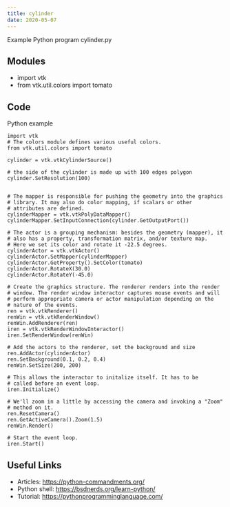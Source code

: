 ```yaml
---
title: cylinder
date: 2020-05-07
---
```

Example Python program cylinder.py

## Modules

* import vtk
* from vtk.util.colors import tomato

## Code

Python example

    
    import vtk
    # The colors module defines various useful colors.
    from vtk.util.colors import tomato
    
    cylinder = vtk.vtkCylinderSource()
    
    # the side of the cylinder is made up with 100 edges polygon
    cylinder.SetResolution(100)
    
    
    # The mapper is responsible for pushing the geometry into the graphics
    # library. It may also do color mapping, if scalars or other
    # attributes are defined.
    cylinderMapper = vtk.vtkPolyDataMapper()
    cylinderMapper.SetInputConnection(cylinder.GetOutputPort())
    
    # The actor is a grouping mechanism: besides the geometry (mapper), it
    # also has a property, transformation matrix, and/or texture map.
    # Here we set its color and rotate it -22.5 degrees.
    cylinderActor = vtk.vtkActor()
    cylinderActor.SetMapper(cylinderMapper)
    cylinderActor.GetProperty().SetColor(tomato)
    cylinderActor.RotateX(30.0)
    cylinderActor.RotateY(-45.0)
    
    # Create the graphics structure. The renderer renders into the render
    # window. The render window interactor captures mouse events and will
    # perform appropriate camera or actor manipulation depending on the
    # nature of the events.
    ren = vtk.vtkRenderer()
    renWin = vtk.vtkRenderWindow()
    renWin.AddRenderer(ren)
    iren = vtk.vtkRenderWindowInteractor()
    iren.SetRenderWindow(renWin)
    
    # Add the actors to the renderer, set the background and size
    ren.AddActor(cylinderActor)
    ren.SetBackground(0.1, 0.2, 0.4)
    renWin.SetSize(200, 200)
    
    # This allows the interactor to initalize itself. It has to be
    # called before an event loop.
    iren.Initialize()
    
    # We'll zoom in a little by accessing the camera and invoking a "Zoom"
    # method on it.
    ren.ResetCamera()
    ren.GetActiveCamera().Zoom(1.5)
    renWin.Render()
    
    # Start the event loop.
    iren.Start()

## Useful Links

- Articles: https://python-commandments.org/
- Python shell: https://bsdnerds.org/learn-python/
- Tutorial: https://pythonprogramminglanguage.com/
